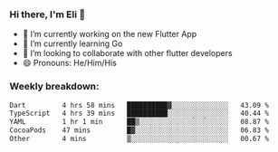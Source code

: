 ### Hi there, I'm Eli 👋
- 🔭 I’m currently working on the new Flutter App
- 🌱 I’m currently learning Go
- 🦄 I’m looking to collaborate with other flutter developers
- 😄 Pronouns: He/Him/His

### Weekly breakdown:
<!--START_SECTION:waka-->

```txt
Dart         4 hrs 58 mins   ██████████▓░░░░░░░░░░░░░░   43.09 %
TypeScript   4 hrs 39 mins   ██████████░░░░░░░░░░░░░░░   40.44 %
YAML         1 hr 1 min      ██▒░░░░░░░░░░░░░░░░░░░░░░   08.87 %
CocoaPods    47 mins         █▓░░░░░░░░░░░░░░░░░░░░░░░   06.83 %
Other        4 mins          ▒░░░░░░░░░░░░░░░░░░░░░░░░   00.67 %
```

<!--END_SECTION:waka-->
